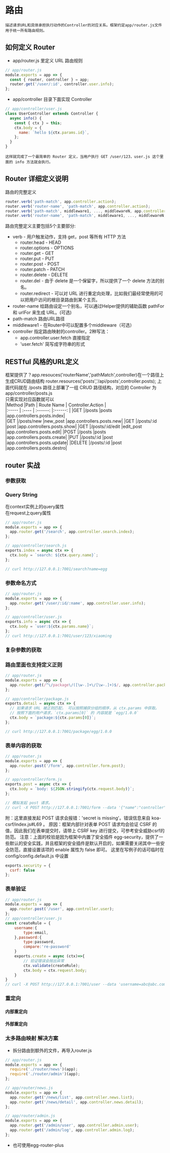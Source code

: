 # 路由
    描述请求URL和具体承担执行动作的Controller的对应关系。框架约定app/router.js文件用于统一所有路由规则。
## 如何定义 Router

- app/router.js 里定义 URL 路由规则
```js
// app/router.js
module.exports = app => {
  const { router, controller } = app;
  router.get('/user/:id', controller.user.info);
};
```
- app/controller 目录下面实现 Controller
```js
// app/controller/user.js
class UserController extends Controller {
  async info() {
    const { ctx } = this;
    ctx.body = {
      name: `hello ${ctx.params.id}`,
    };
  }
}
```
    这样就完成了一个最简单的 Router 定义，当用户执行 GET /user/123，user.js 这个里面的 info 方法就会执行。
## Router 详细定义说明
路由的完整定义
```js
router.verb('path-match', app.controller.action);
router.verb('router-name', 'path-match', app.controller.action);
router.verb('path-match', middleware1, ..., middlewareN, app.controller.action);
router.verb('router-name', 'path-match', middleware1, ..., middlewareN, app.controller.action);
```
路由完整定义主要包括5个主要部分:
- verb - 用户触发动作，支持 get，post 等所有 HTTP 方法
   - router.head - HEAD
   - router.options - OPTIONS
   - router.get - GET
   - router.put - PUT
   - router.post - POST
   - router.patch - PATCH
   - router.delete - DELETE
   - router.del - 由于 delete 是一个保留字，所以提供了一个 delete 方法的别名。
   - router.redirect - 可以对 URL 进行重定向处理，比如我们最经常使用的可以把用户访问的根目录路由到某个主页。    
- router-name 给路由设定一个别名，可以通过Helper提供的辅助函数 pathFor 和 urlFor 来生成 URL。(可选)
- path-match 路由URL路径
- middleware1 - 在Router中可以配置多个middleware（可选）
- controller 指定路由映射的controller。2种写法：
  - app.controller.user.fetch 直接指定
  - 'user.fetch' 简写成字符串的形式
## RESTful 风格的URL定义
框架提供了？app.resouces('routerName','pathMatch',controller)在一个路径上生成CRUD路由结构
router.resources('posts','/api/posts',controller.posts);
上面代码就在 /posts 路径上部署了一组 CRUD 路径结构，对应的 Controller 为 app/controller/posts.js  
只需实现对应函数就可以  
|Method |Path	    | Route Name |	Controller.Action |  
|:----- | :----     | :------: |:------: |
|GET	|/posts	    |posts	|app.controllers.posts.index|  
|GET	|/posts/new	|new_post	|app.controllers.posts.new|
|GET	|/posts/:id	|post	|app.controllers.posts.show|
|GET	|/posts/:id/edit	|edit_post	|app.controllers.posts.edit|
|POST	|/posts	    |posts	|app.controllers.posts.create|
|PUT	|/posts/:id	|post	|app.controllers.posts.update|
|DELETE	|/posts/:id	|post	|app.controllers.posts.destro|
## router 实战
### 参数获取
### Query String 
在context实例上的query属性  
在request上query属性
```js
// app/router.js
module.exports = app => {
  app.router.get('/search', app.controller.search.index);
};

// app/controller/search.js
exports.index = async ctx => {
  ctx.body = `search: ${ctx.query.name}`;
};

// curl http://127.0.0.1:7001/search?name=egg
```
### 参数命名方式
```js
// app/router.js
module.exports = app => {
  app.router.get('/user/:id/:name', app.controller.user.info);
};

// app/controller/user.js
exports.info = async ctx => {
  ctx.body = `user:${ctx.params.name}`;
};
// curl http://127.0.0.1:7001/user/123/xiaoming

```

### 复杂参数的获取
### 路由里面也支持定义正则
```js
// app/router.js
module.exports = app => {
  app.router.get(/^\/package\/([\w-.]+\/[\w-.]+)$/, app.controller.package.detail);
};

// app/controller/package.js
exports.detail = async ctx => {
  // 如果请求 URL 被正则匹配， 可以按照捕获分组的顺序，从 ctx.params 中获取。
  // 按照下面的用户请求，`ctx.params[0]` 的 内容就是 `egg/1.0.0`
  ctx.body = `package:${ctx.params[0]}`;
};

// curl http://127.0.0.1:7001/package/egg/1.0.0
```

### 表单内容的获取
```js
// app/router.js
module.exports = app => {
  app.router.post('/form', app.controller.form.post);
};

// app/controller/form.js
exports.post = async ctx => {
  ctx.body = `body: ${JSON.stringify(ctx.request.body)}`;
};

// 模拟发起 post 请求。
// curl -X POST http://127.0.0.1:7001/form --data '{"name":"controller"}' --header 'Content-Type:application/json'
```
附：这里直接发起 POST 请求会报错：'secret is missing'。错误信息来自 koa-csrf/index.js#L69 。
原因：框架内部针对表单 POST 请求均会验证 CSRF 的值，因此我们在表单提交时，请带上 CSRF key 进行提交，可参考安全威胁csrf的防范。
注意：上面的校验是因为框架中内置了安全插件 egg-security，提供了一些默认的安全实践，并且框架的安全插件是默认开启的，如果需要关闭其中一些安全防范，直接设置该项的 enable 属性为 false 即可。
这里在写例子的话可临时在 config/config.default.js 中设置
```js
exports.security = {
  csrf: false
};
```
### 表单验证
```js
// app/router.js
module.exports = app => {
  app.router.post('/user', app.controller.user);
};
// app/controller/user.js
const createRule = {
    username:{
        type:email,
    },password:{
        type:password,
        compare:'re-password'
    }
    exports.create = async (ctx)=>{
        // 验证错误会抛出异常
        ctx.validate(createRule);
        ctx.body = ctx.request.body;
    }
}
// curl -X POST http://127.0.0.1:7001/user --data 'username=abc@abc.com&password=111111&re-password=111111'
```
### 重定向
#### 内部重定向

#### 外部重定向
### 太多路由映射 解决方案
- 拆分路由到额外的文件，再导入router.js
```js
// app/router.js
module.exports = app => {
  require('./router/news')(app);
  require('./router/admin')(app);
};

// app/router/news.js
module.exports = app => {
  app.router.get('/news/list', app.controller.news.list);
  app.router.get('/news/detail', app.controller.news.detail);
};

// app/router/admin.js
module.exports = app => {
  app.router.get('/admin/user', app.controller.admin.user);
  app.router.get('/admin/log', app.controller.admin.log);
};
```
- 也可使用egg-router-plus 

